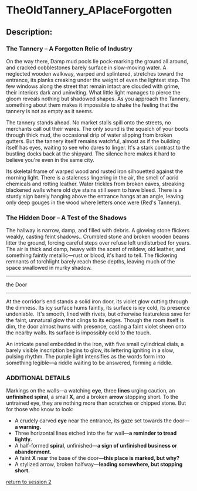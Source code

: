 # TheOldTannery_APlaceForgotten  

## **Description:**  
### The Tannery – A Forgotten Relic of Industry

On the way there, Damp mud pools lie pock-marking the ground all around, and cracked cobblestones barely surface in slow-moving water. A neglected wooden walkway, warped and splintered, stretches toward the entrance, its planks creaking under the weight of even the lightest step. The few windows along the street that remain intact are clouded with grime, their interiors dark and uninviting. What little light manages to pierce the gloom reveals nothing but shadowed shapes.  As you approach the Tannery, something about them makes it impossible to shake the feeling that the tannery is not as empty as it seems.

The tannery stands ahead.   No market stalls spill onto the streets, no merchants call out their wares. The only sound is the squelch of your boots through thick mud, the occasional drip of water slipping from broken gutters.  But the tannery itself remains watchful, almost as if the building itself has eyes, waiting to see who dares to linger. It's a stark contrast to the bustling docks back at the shipyard.  The silence here makes it hard to believe you're even in the same city.

Its skeletal frame of warped wood and rusted iron silhouetted against the morning light. There is a staleness lingering in the air, the smell of acrid chemicals and rotting leather. Water trickles from broken eaves, streaking blackened walls where old dye stains still seem to have bleed. There is a sturdy sign barely hanging above the entrance hangs at an angle, leaving only deep gouges in the wood where letters once were (Red's Tannery).

### The Hidden Door – A Test of the Shadows

The hallway is narrow, damp, and filled with debris. A glowing stone flickers weakly, casting feint shadows.. Crumbled stone and broken wooden beams litter the ground, forcing careful steps over refuse left undisturbed for years. The air is thick and damp, heavy with the scent of mildew, old leather, and something faintly metallic—rust or blood, it's hard to tell. The flickering remnants of torchlight barely reach these depths, leaving much of the space swallowed in murky shadow.


------------

the Door

-----------

At the corridor’s end stands a solid iron door, its violet glow cutting through the dimness. Its icy surface hums faintly, its surface is icy cold, its presence undeniable.  It's smooth, lined with rivets, but otherwise featureless save for the faint, unnatural glow that clings to its edges. Though the room itself is dim, the door almost hums with presence, casting a faint violet sheen onto the nearby walls. Its surface is impossibly cold to the touch.

 An intricate panel embedded in the iron, with five small cylindrical dials, a barely visible inscription begins to glow, its lettering igniting in a slow, pulsing rhythm. The purple light intensifies as the words form into something legible—a riddle waiting to be answered, forming a riddle. 


### ADDITIONAL DETAILS
Markings on the walls—a watching **eye**, three **lines** urging caution, an **unfinished spiral**, a small **X**, and a broken **arrow** stopping short. To the untrained eye, they are nothing more than scratches or chipped stone. But for those who know to look:

- A crudely carved **eye** near the entrance, its gaze set towards the door—**a warning.**
- Three horizontal lines etched into the far wall—**a reminder to tread lightly.**
- A half-formed **spiral**, unfinished—**a sign of unfinished business or abandonment.**
- A faint **X** near the base of the door—**this place is marked, but why?**
- A stylized arrow, broken halfway—**leading somewhere, but stopping short.**

[return to session 2](../planning/session2/session_2.md)
